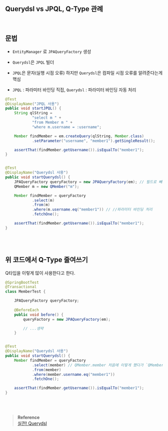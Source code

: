 ## Querydsl vs JPQL, Q-Type 관례

<br/>

## 문법

- `EntityManager` 로 `JPAQueryFactory` 생성

- `Querydsl`은 `JPQL` 빌더

- `JPQL`은 문자(실행 시점 오류) 하지만 `Querydsl`은 컴파일 시점 오류를 알려준다는게 핵심

- `JPQL` : 파라미터 바인딩 직접, `Querydsl` : 파라미터 바인딩 자동 처리



```java
@Test
@DisplayName("JPQL 사용")
public void startJPQL() {
    String qlString =
            "select m " +
            "from Member m " +
            "where m.username = :username";

    Member findMember = em.createQuery(qlString, Member.class)
            .setParameter("username", "member1").getSingleResult();

    assertThat(findMember.getUsername()).isEqualTo("member1");
}


@Test
@DisplayName("Querydsl 사용")
public void startQuerydsl() {
    JPAQueryFactory queryFactory = new JPAQueryFactory(em); // 필드로 빼는식으로 사용
    QMember m = new QMember("m");

    Member findMember = queryFactory
            .select(m)
            .from(m)
            .where(m.username.eq("member1")) // //파라미터 바인딩 처리
            .fetchOne();

    assertThat(findMember.getUsername()).isEqualTo("member1");
}
```

<br/><br/>

## 위 코드에서 Q-Type 줄여쓰기

Q타입을 이렇게 많이 사용한다고 한다.

```java
@SpringBootTest
@Transactional
class MemberTest {

    JPAQueryFactory queryFactory;
    
    @BeforeEach
    public void before() {
        queryFactory = new JPAQueryFactory(em);

        // ...생략
    }


@Test
@DisplayName("Querydsl 사용")
public void startQuerydsl() {
    Member findMember = queryFactory
            .select(member) // QMember.member 처음에 이렇게 했다가 `QMember`부분만 static 임포트 시키면 된다
            .from(member)
            .where(member.username.eq("member1"))
            .fetchOne();

    assertThat(findMember.getUsername()).isEqualTo("member1");
}
```





<br/><br/>

>**Reference** <br/>[실전! Querydsl](https://www.inflearn.com/course/querydsl-%EC%8B%A4%EC%A0%84?_gl=1*lhve3a*_ga*OTY2ODU2MjYxLjE2NzkwNjYzNDU.*_ga_85V6SRKGJV*MTY5MjcwODMyNi40Mi4xLjE2OTI3MDgzMzMuNTMuMC4w)

